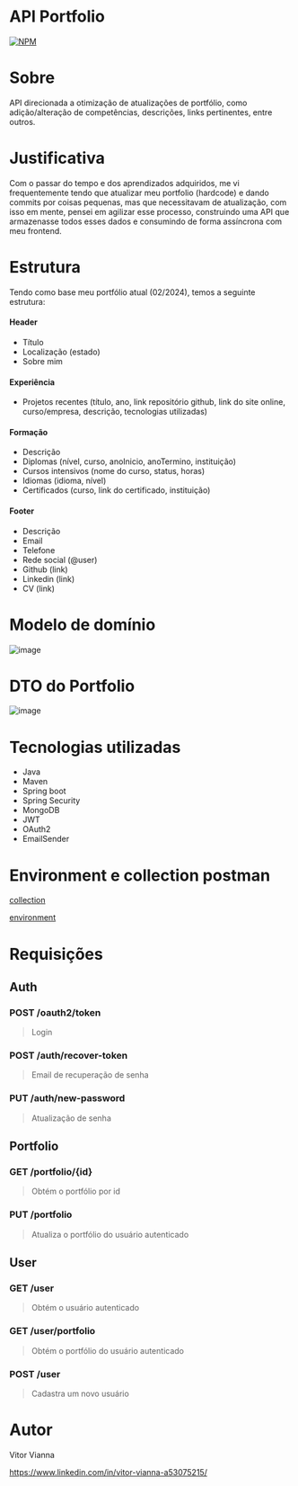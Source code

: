 # API Portfolio
[![NPM](https://img.shields.io/npm/l/react)](https://github.com/nexola/API-portfolio/blob/main/LICENSE) 
# Sobre
API direcionada a otimização de atualizações de portfólio, como adição/alteração de competências, descrições, links pertinentes, entre outros.
# Justificativa
Com o passar do tempo e dos aprendizados adquiridos, me vi frequentemente tendo que atualizar meu portfolio (hardcode) e dando commits por coisas pequenas, mas que necessitavam de atualização, com isso em mente, pensei em agilizar esse processo, construindo uma API que armazenasse todos esses dados e consumindo de forma assíncrona com meu frontend.
# Estrutura
Tendo como base meu portfólio atual (02/2024), temos a seguinte estrutura:
#### Header
- Título
- Localização (estado)
- Sobre mim
#### Experiência
- Projetos recentes  (título, ano, link repositório github, link do site online, curso/empresa, descrição, tecnologias utilizadas)
#### Formação
- Descrição
- Diplomas (nível, curso, anoInicio, anoTermino, instituição)
- Cursos intensivos (nome do curso, status, horas)
- Idiomas (idioma, nível)
- Certificados (curso, link do certificado, instituição)
#### Footer 
- Descrição
- Email
- Telefone
- Rede social (@user)
- Github (link)
- Linkedin (link)
- CV (link)

# Modelo de domínio
![image](https://github.com/nexola/API-portfolio/assets/103954392/a2f321c4-847c-4010-96d1-29cd46c37972)
# DTO do Portfolio
![image](https://github.com/nexola/API-portfolio-backend/assets/103954392/638f94a2-9747-439e-9dec-8e5c7589777c)

# Tecnologias utilizadas
- Java
- Maven
- Spring boot
- Spring Security
- MongoDB
- JWT
- OAuth2
- EmailSender

# Environment e collection postman
[collection](https://github.com/nexola/API-portfolio-backend/files/14426704/api-portfolio_postman-collection.json)

[environment](https://github.com/nexola/API-portfolio-backend/files/14426708/api-portfolio_postman-environment.json)

# Requisições
## Auth
### POST /oauth2/token
> Login

### POST /auth/recover-token
> Email de recuperação de senha

### PUT /auth/new-password
> Atualização de senha

## Portfolio
### GET /portfolio/{id}
> Obtém o portfólio por id

### PUT /portfolio
> Atualiza o portfólio do usuário autenticado

## User
### GET /user
> Obtém o usuário autenticado

### GET /user/portfolio
> Obtém o portfólio do usuário autenticado

### POST /user
> Cadastra um novo usuário

# Autor

Vitor Vianna

https://www.linkedin.com/in/vitor-vianna-a53075215/
